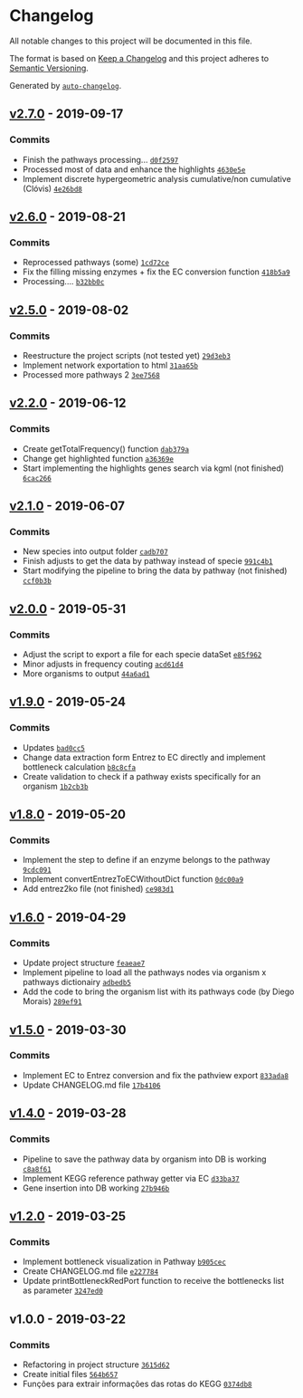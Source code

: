 # Changelog

All notable changes to this project will be documented in this file.

The format is based on [Keep a Changelog](http://keepachangelog.com/en/1.0.0/)
and this project adheres to [Semantic Versioning](http://semver.org/spec/v2.0.0.html).

Generated by [`auto-changelog`](https://github.com/CookPete/auto-changelog).

## [v2.7.0](https://github.com/igorabrandao/kegg-pathway-bottleneck/compare/v2.6.0...v2.7.0) - 2019-09-17

### Commits

- Finish the pathways processing... [`d0f2597`](https://github.com/igorabrandao/kegg-pathway-bottleneck/commit/d0f2597d18bfa407197bfaf424de948a5f0164ca)
- Processed most of data and enhance the highlights [`4630e5e`](https://github.com/igorabrandao/kegg-pathway-bottleneck/commit/4630e5e2952582586617cf506bde4ab028a947cf)
- Implement discrete hypergeometric analysis cumulative/non cumulative (Clóvis) [`4e26bd8`](https://github.com/igorabrandao/kegg-pathway-bottleneck/commit/4e26bd8a749f606fc794380f8cc6f7df27a6e802)

## [v2.6.0](https://github.com/igorabrandao/kegg-pathway-bottleneck/compare/v2.5.0...v2.6.0) - 2019-08-21

### Commits

- Reprocessed pathways (some) [`1cd72ce`](https://github.com/igorabrandao/kegg-pathway-bottleneck/commit/1cd72ce581a65b7a83674364dda1c6ebf33c1387)
- Fix the filling missing enzymes + fix the EC conversion function [`418b5a9`](https://github.com/igorabrandao/kegg-pathway-bottleneck/commit/418b5a9ccf72017381d5528b0ff19c31b0fd6268)
- Processing.... [`b32bb0c`](https://github.com/igorabrandao/kegg-pathway-bottleneck/commit/b32bb0c90ff05130bf1f287b584a2821426c9be3)

## [v2.5.0](https://github.com/igorabrandao/kegg-pathway-bottleneck/compare/v2.2.0...v2.5.0) - 2019-08-02

### Commits

- Reestructure the project scripts (not tested yet) [`29d3eb3`](https://github.com/igorabrandao/kegg-pathway-bottleneck/commit/29d3eb389de0875bcee3175958516bced770183d)
- Implement network exportation to html [`31aa65b`](https://github.com/igorabrandao/kegg-pathway-bottleneck/commit/31aa65b498209e224109c75018e2188c574e11da)
- Processed more pathways 2 [`3ee7568`](https://github.com/igorabrandao/kegg-pathway-bottleneck/commit/3ee75687d82a2b6f0ca5dd2757084d5ffad92622)

## [v2.2.0](https://github.com/igorabrandao/kegg-pathway-bottleneck/compare/v2.1.0...v2.2.0) - 2019-06-12

### Commits

- Create getTotalFrequency() function [`dab379a`](https://github.com/igorabrandao/kegg-pathway-bottleneck/commit/dab379af3010f4a101e134b0717f913e9ccaa701)
- Change get highlighted function [`a36369e`](https://github.com/igorabrandao/kegg-pathway-bottleneck/commit/a36369e04d1ec9149cd990d25bd5561964fe62d9)
- Start implementing the highlights genes search via kgml (not finished) [`6cac266`](https://github.com/igorabrandao/kegg-pathway-bottleneck/commit/6cac266ec95dad8332559b02368c32c3781fca9a)

## [v2.1.0](https://github.com/igorabrandao/kegg-pathway-bottleneck/compare/v2.0.0...v2.1.0) - 2019-06-07

### Commits

- New species into output folder [`cadb707`](https://github.com/igorabrandao/kegg-pathway-bottleneck/commit/cadb707a2fb323eb6969c33c21726059c8808a78)
- Finish adjusts to get the data by pathway instead of specie [`991c4b1`](https://github.com/igorabrandao/kegg-pathway-bottleneck/commit/991c4b1d1327ec1f271a4b75358a86910103da30)
- Start modifying the pipeline to bring the data by pathway (not finished) [`ccf0b3b`](https://github.com/igorabrandao/kegg-pathway-bottleneck/commit/ccf0b3bf2a1d90450fcb676c486211ffd783b5b4)

## [v2.0.0](https://github.com/igorabrandao/kegg-pathway-bottleneck/compare/v1.9.0...v2.0.0) - 2019-05-31

### Commits

- Adjust the script to export a file for each specie dataSet [`e85f962`](https://github.com/igorabrandao/kegg-pathway-bottleneck/commit/e85f962396ddc7b457fab33330015a814bd8dc98)
- Minor adjusts in frequency couting [`acd61d4`](https://github.com/igorabrandao/kegg-pathway-bottleneck/commit/acd61d44dd33f269ab1e1ceaa541cc1f822db86c)
- More organisms to output [`44a6ad1`](https://github.com/igorabrandao/kegg-pathway-bottleneck/commit/44a6ad12cb6629e545ce99a0fe2fc29de56fa536)

## [v1.9.0](https://github.com/igorabrandao/kegg-pathway-bottleneck/compare/v1.8.0...v1.9.0) - 2019-05-24

### Commits

- Updates [`bad0cc5`](https://github.com/igorabrandao/kegg-pathway-bottleneck/commit/bad0cc5b4ee17ffef79f8f95a1e87633cfbfb73c)
- Change data extraction form Entrez to EC directly and implement bottleneck calculation [`b8c8cfa`](https://github.com/igorabrandao/kegg-pathway-bottleneck/commit/b8c8cfa7ed1bcac83aea47b29f3f93aa805630b2)
- Create validation to check if a pathway exists specifically for an organism [`1b2cb3b`](https://github.com/igorabrandao/kegg-pathway-bottleneck/commit/1b2cb3bb3bc19cbd51abb04c29bdd64f25a51b22)

## [v1.8.0](https://github.com/igorabrandao/kegg-pathway-bottleneck/compare/v1.6.0...v1.8.0) - 2019-05-20

### Commits

- Implement the step to define if an enzyme belongs to the pathway [`9cdc091`](https://github.com/igorabrandao/kegg-pathway-bottleneck/commit/9cdc091b32dfea02e5b33429dca07c05f529ff22)
- Implement convertEntrezToECWithoutDict function [`0dc00a9`](https://github.com/igorabrandao/kegg-pathway-bottleneck/commit/0dc00a9cf75766490d5c42696a190cdc08bff55d)
- Add entrez2ko file (not finished) [`ce983d1`](https://github.com/igorabrandao/kegg-pathway-bottleneck/commit/ce983d12d371c0f843608e6f8c12b4f39191a0c7)

## [v1.6.0](https://github.com/igorabrandao/kegg-pathway-bottleneck/compare/v1.5.0...v1.6.0) - 2019-04-29

### Commits

- Update project structure [`feaeae7`](https://github.com/igorabrandao/kegg-pathway-bottleneck/commit/feaeae7bd1fefb8ee3af50af84bdaf7302937074)
- Implement pipeline to load all the pathways nodes via organism x pathways dictionairy [`adbedb5`](https://github.com/igorabrandao/kegg-pathway-bottleneck/commit/adbedb5e9bd7d8fe86d51726972340a86cd24c8e)
- Add the code to bring the organism list with its pathways code (by Diego Morais) [`289ef91`](https://github.com/igorabrandao/kegg-pathway-bottleneck/commit/289ef910006ca8fa18ce5fa076aaa5f913ea8ded)

## [v1.5.0](https://github.com/igorabrandao/kegg-pathway-bottleneck/compare/v1.4.0...v1.5.0) - 2019-03-30

### Commits

- Implement EC to Entrez conversion and fix the pathview export [`833ada8`](https://github.com/igorabrandao/kegg-pathway-bottleneck/commit/833ada848ec1a02244cf2df110ef509a7542e853)
- Update CHANGELOG.md file [`17b4106`](https://github.com/igorabrandao/kegg-pathway-bottleneck/commit/17b41066d7f5ffe73f4cc17064a485e2071c8eac)

## [v1.4.0](https://github.com/igorabrandao/kegg-pathway-bottleneck/compare/v1.2.0...v1.4.0) - 2019-03-28

### Commits

- Pipeline to save the pathway data by organism into DB is working [`c8a8f61`](https://github.com/igorabrandao/kegg-pathway-bottleneck/commit/c8a8f61d7b46eec3eefa149d83b883dc0f4f4196)
- Implement KEGG reference pathway getter via EC [`d33ba37`](https://github.com/igorabrandao/kegg-pathway-bottleneck/commit/d33ba3759629d29460fb0bbc54506ef4dc7c303b)
- Gene insertion into DB working [`27b946b`](https://github.com/igorabrandao/kegg-pathway-bottleneck/commit/27b946b8b5bd1f0ad379edea40f6215e634528b8)

## [v1.2.0](https://github.com/igorabrandao/kegg-pathway-bottleneck/compare/v1.0.0...v1.2.0) - 2019-03-25

### Commits

- Implement bottleneck visualization in Pathway [`b905cec`](https://github.com/igorabrandao/kegg-pathway-bottleneck/commit/b905cec428e3d8edece65fb4a3f0b8bcf160f41f)
- Create CHANGELOG.md file [`e227784`](https://github.com/igorabrandao/kegg-pathway-bottleneck/commit/e2277847236afb7dbcef9933c8c5d784fad51c76)
- Update printBottleneckRedPort function to receive the bottlenecks list as parameter [`3247ed0`](https://github.com/igorabrandao/kegg-pathway-bottleneck/commit/3247ed0d1496cee7eb4e0fe4c028ef7e96f0bfee)

## v1.0.0 - 2019-03-22

### Commits

- Refactoring in project structure [`3615d62`](https://github.com/igorabrandao/kegg-pathway-bottleneck/commit/3615d629a5592b65d33294e9cd6dc734d2da8a7a)
- Create initial files [`564b657`](https://github.com/igorabrandao/kegg-pathway-bottleneck/commit/564b6574b83de695d23bff825c5db31450a97983)
- Funções para extrair informações das rotas do KEGG [`0374db8`](https://github.com/igorabrandao/kegg-pathway-bottleneck/commit/0374db864aa0e5d915b12ff3df2634631f83b149)
